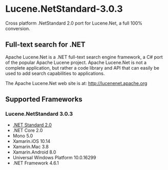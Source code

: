 # Lucene.NetStandard-3.0.3
Cross platform .NetStandard 2.0 port for Lucene.Net, a full 100% conversion.

## Full-text search for .NET

Apache Lucene.Net is a .NET full-text search engine framework, a C# port of the popular Apache Lucene project.  Apache Lucene.Net is not a complete application, but rather a code library and API that can easily be used to add search capabilities to applications.

The Apache Lucene.Net web site is at:
  http://lucenenet.apache.org

## Supported Frameworks

### Lucene.NetStandard 3.0.3

- [.NET Standard 2.0](https://docs.microsoft.com/en-us/dotnet/standard/net-standard)
- .NET Core 2.0
- Mono 5.0
- Xamarin.iOS 10.14
- Xamarin.Mac 3.8
- Xamarin.Android 8.0
- Universal Windows Platform  10.0.16299
- .NET Framework 4.6.1
